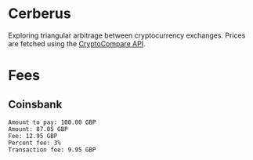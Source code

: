 # Cerberus

Exploring triangular arbitrage between cryptocurrency exchanges. Prices are
fetched using the [CryptoCompare API](https://min-api.cryptocompare.com/).

# Fees

## Coinsbank
```
Amount to pay: 100.00 GBP
Amount: 87.05 GBP
Fee: 12.95 GBP
Percent fee: 3%
Transaction fee: 9.95 GBP
```
